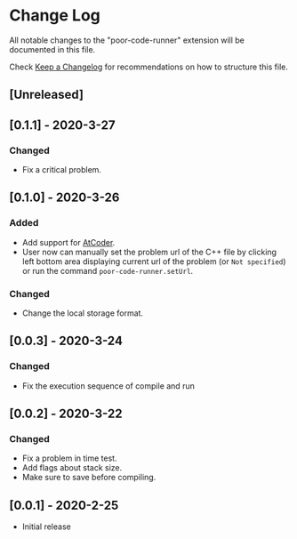 # Change Log

All notable changes to the "poor-code-runner" extension will be documented in this file.

Check [Keep a Changelog](http://keepachangelog.com/) for recommendations on how to structure this file.

## [Unreleased]

## [0.1.1] - 2020-3-27

### Changed

- Fix a critical problem.

## [0.1.0] - 2020-3-26

### Added

- Add support for [AtCoder](https://atcoder.jp).
- User now can manually set the problem url of the C++ file by clicking left bottom area displaying current url of the problem (or `Not specified`) or run the command `poor-code-runner.setUrl`.

### Changed

- Change the local storage format.

## [0.0.3] - 2020-3-24

### Changed

- Fix the execution sequence of compile and run

## [0.0.2] - 2020-3-22

### Changed

- Fix a problem in time test.
- Add flags about stack size.
- Make sure to save before compiling.

## [0.0.1] - 2020-2-25

- Initial release
